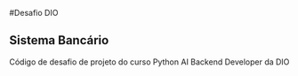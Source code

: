 #Desafio DIO

## Sistema Bancário

Código de desafio de projeto do curso Python AI Backend Developer da DIO
